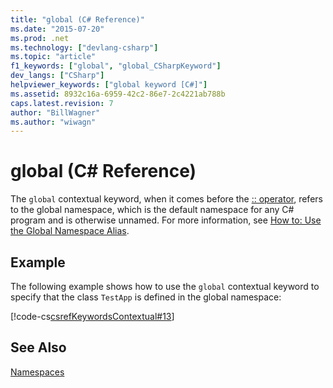 ```yaml
---
title: "global (C# Reference)"
ms.date: "2015-07-20"
ms.prod: .net
ms.technology: ["devlang-csharp"]
ms.topic: "article"
f1_keywords: ["global", "global_CSharpKeyword"]
dev_langs: ["CSharp"]
helpviewer_keywords: ["global keyword [C#]"]
ms.assetid: 8932c16a-6959-42c2-86e7-2c4221ab788b
caps.latest.revision: 7
author: "BillWagner"
ms.author: "wiwagn"
---
```

# global (C# Reference)
The `global` contextual keyword, when it comes before the [:: operator](../../../csharp/language-reference/operators/namespace-alias-qualifer.md), refers to the global namespace, which is the default namespace for any C# program and is otherwise unnamed. For more information, see [How to: Use the Global Namespace Alias](../../../csharp/programming-guide/namespaces/how-to-use-the-global-namespace-alias.md).  
  
## Example  
 The following example shows how to use the `global` contextual keyword to specify that the class `TestApp` is defined in the global namespace:  
  
 [!code-cs[csrefKeywordsContextual#13](../../../csharp/language-reference/keywords/codesnippet/CSharp/global_1.cs)]  
  
## See Also  
 [Namespaces](../../../csharp/programming-guide/namespaces/index.md)
